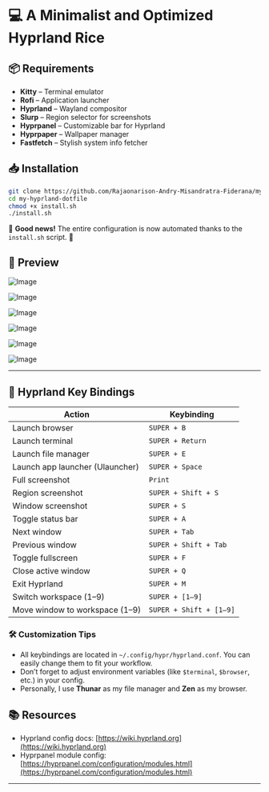 # 💻 A Minimalist and Optimized Hyprland Rice

## 📦 Requirements

* **Kitty** – Terminal emulator
* **Rofi** – Application launcher
* **Hyprland** – Wayland compositor
* **Slurp** – Region selector for screenshots
* **Hyprpanel** – Customizable bar for Hyprland
* **Hyprpaper** – Wallpaper manager
* **Fastfetch** – Stylish system info fetcher

## 📥 Installation

```bash
git clone https://github.com/Rajaonarison-Andry-Misandratra-Fiderana/my-hyprland-dotfile
cd my-hyprland-dotfile
chmod +x install.sh
./install.sh
```

🎉 **Good news!** The entire configuration is now automated thanks to the `install.sh` script. 🚀

## 📸 Preview

![Image](https://github.com/user-attachments/assets/6d00998c-9731-461a-81a4-73193cfc86b1)

![Image](https://github.com/user-attachments/assets/b4f67a78-7784-4e83-82d8-85bc2fdae149)

![Image](https://github.com/user-attachments/assets/be986c7a-5822-4ff5-a3fe-ac9c63fbca06)

![Image](https://github.com/user-attachments/assets/855c8780-31a6-475a-9b86-41d28e549de1)

![Image](https://github.com/user-attachments/assets/08dc3c10-b196-42e2-892d-276e305e43e2)

![Image](https://github.com/user-attachments/assets/a885a24a-f21a-4897-8d49-e17055bb64f0) 

---

## 🧩 Hyprland Key Bindings

| Action                          | Keybinding              |
| ------------------------------- | ----------------------- |
| Launch browser                  | `SUPER + B`             |
| Launch terminal                 | `SUPER + Return`        |
| Launch file manager             | `SUPER + E`             |
| Launch app launcher (Ulauncher) | `SUPER + Space`         |
| Full screenshot                 | `Print`                 |
| Region screenshot               | `SUPER + Shift + S`     |
| Window screenshot               | `SUPER + S`             |
| Toggle status bar               | `SUPER + A`             |
| Next window                     | `SUPER + Tab`           |
| Previous window                 | `SUPER + Shift + Tab`   |
| Toggle fullscreen               | `SUPER + F`             |
| Close active window             | `SUPER + Q`             |
| Exit Hyprland                   | `SUPER + M`             |
| Switch workspace (1–9)          | `SUPER + [1–9]`         |
| Move window to workspace (1–9)  | `SUPER + Shift + [1–9]` |

### 🛠️ Customization Tips

* All keybindings are located in `~/.config/hypr/hyprland.conf`. You can easily change them to fit your workflow.
* Don’t forget to adjust environment variables (like `$terminal`, `$browser`, etc.) in your config.
* Personally, I use **Thunar** as my file manager and **Zen** as my browser.

## 📚 Resources

* Hyprland config docs: [https://wiki.hyprland.org](https://wiki.hyprland.org)
* Hyprpanel module config: [https://hyprpanel.com/configuration/modules.html](https://hyprpanel.com/configuration/modules.html)

---
